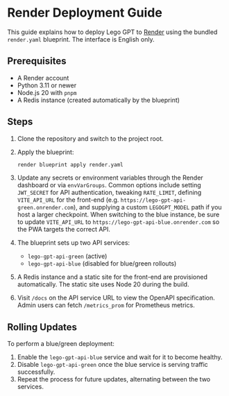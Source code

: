 # Render Deployment Guide

This guide explains how to deploy Lego GPT to [Render](https://render.com) using the bundled `render.yaml` blueprint. The interface is English only.

## Prerequisites

- A Render account
- Python 3.11 or newer
- Node.js 20 with `pnpm`
- A Redis instance (created automatically by the blueprint)

## Steps

1. Clone the repository and switch to the project root.
2. Apply the blueprint:

   ```bash
   render blueprint apply render.yaml
   ```

3. Update any secrets or environment variables through the Render dashboard or via `envVarGroups`. Common options include setting `JWT_SECRET` for API authentication, tweaking `RATE_LIMIT`, defining `VITE_API_URL` for the front-end (e.g. `https://lego-gpt-api-green.onrender.com`), and supplying a custom `LEGOGPT_MODEL` path if you host a larger checkpoint. When switching to the blue instance, be sure to update `VITE_API_URL` to `https://lego-gpt-api-blue.onrender.com` so the PWA targets the correct API.
4. The blueprint sets up two API services:
   - `lego-gpt-api-green` (active)
   - `lego-gpt-api-blue` (disabled for blue/green rollouts)
5. A Redis instance and a static site for the front-end are provisioned automatically. The static site uses Node 20 during the build.
6. Visit `/docs` on the API service URL to view the OpenAPI specification. Admin users can fetch `/metrics_prom` for Prometheus metrics.

## Rolling Updates

To perform a blue/green deployment:

1. Enable the `lego-gpt-api-blue` service and wait for it to become healthy.
2. Disable `lego-gpt-api-green` once the blue service is serving traffic successfully.
3. Repeat the process for future updates, alternating between the two services.

